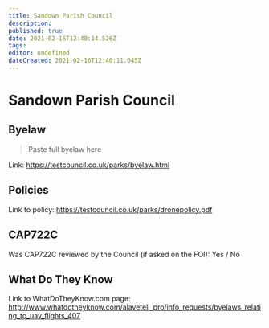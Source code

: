 ```yaml
---
title: Sandown Parish Council
description: 
published: true
date: 2021-02-16T12:40:14.526Z
tags: 
editor: undefined
dateCreated: 2021-02-16T12:40:11.045Z
---
```


# Sandown Parish Council


## Byelaw
> Paste full byelaw here

Link:
https://testcouncil.co.uk/parks/byelaw.html

## Policies
Link to policy:
https://testcouncil.co.uk/parks/dronepolicy.pdf

## CAP722C

Was CAP722C reviewed by the Council (if asked on the FOI): Yes / No

## What Do They Know

Link to WhatDoTheyKnow.com page:
http://www.whatdotheyknow.com/alaveteli_pro/info_requests/byelaws_relating_to_uav_flights_407

